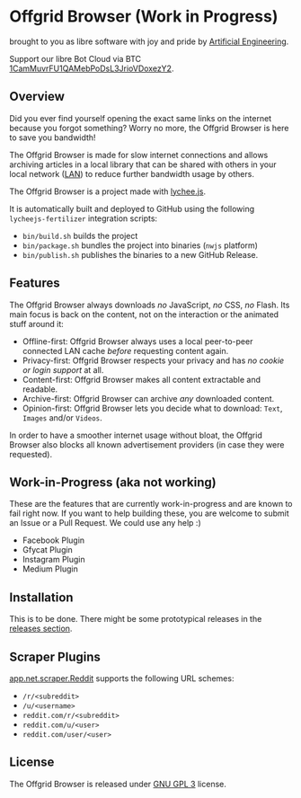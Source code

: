 
# Offgrid Browser (Work in Progress)

brought to you as libre software with joy and pride by [Artificial Engineering](http://artificial.engineering).

Support our libre Bot Cloud via BTC [1CamMuvrFU1QAMebPoDsL3JrioVDoxezY2](bitcoin:1CamMuvrFU1QAMebPoDsL3JrioVDoxezY2?amount=0.5&label=lychee.js%20Support).



## Overview

Did you ever find yourself opening the exact same links on the internet
because you forgot something? Worry no more, the Offgrid Browser is here
to save you bandwidth!

The Offgrid Browser is made for slow internet connections and allows
archiving articles in a local library that can be shared with others
in your local network ([LAN](https://en.wikipedia.org/wiki/Local_area_network))
to reduce further bandwidth usage by others.


The Offgrid Browser is a project made with [lychee.js](https://lychee.js.org).

It is automatically built and deployed to GitHub using the following
`lycheejs-fertilizer` integration scripts:

- `bin/build.sh` builds the project
- `bin/package.sh` bundles the project into binaries (`nwjs` platform)
- `bin/publish.sh` publishes the binaries to a new GitHub Release.


## Features

The Offgrid Browser always downloads *no* JavaScript, *no* CSS, *no* Flash. Its
main focus is back on the content, not on the interaction or the animated stuff
around it:

- Offline-first: Offgrid Browser always uses a local peer-to-peer connected LAN cache *before* requesting content again.
- Privacy-first: Offgrid Browser respects your privacy and has *no cookie or login support* at all.
- Content-first: Offgrid Browser makes all content extractable and readable.
- Archive-first: Offgrid Browser can archive *any* downloaded content.
- Opinion-first: Offgrid Browser lets you decide what to download: `Text`, `Images` and/or `Videos`.

In order to have a smoother internet usage without bloat, the Offgrid Browser
also blocks all known advertisement providers (in case they were requested).


## Work-in-Progress (aka not working)

These are the features that are currently work-in-progress and are known
to fail right now. If you want to help building these, you are welcome to
submit an Issue or a Pull Request. We could use any help :)

- Facebook Plugin
- Gfycat Plugin
- Instagram Plugin
- Medium Plugin


## Installation

This is to be done. There might be some prototypical releases
in the [releases section](https://github.com/Artificial-Engineering/offgrid-browser/releases).


## Scraper Plugins

[app.net.scraper.Reddit](./source/net/scraper/Reddit.js) supports the following URL schemes:

- `/r/<subreddit>`
- `/u/<username>`
- `reddit.com/r/<subreddit>`
- `reddit.com/u/<user>`
- `reddit.com/user/<user>`


## License

The Offgrid Browser is released under [GNU GPL 3](./LICENSE_GPL3.txt) license.

